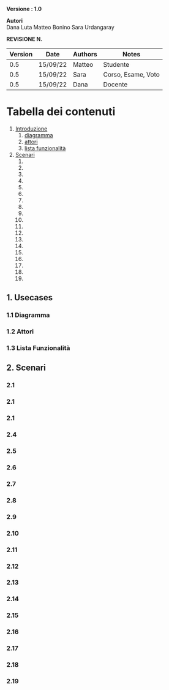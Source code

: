 **Versione : 1.0**

**Autori**  
Dana Luta
Matteo Bonino
Sara Urdangaray

**REVISIONE N.**


| Version    | Date        | Authors      | Notes        |
| ----------- | ----------- | ----------- | ----------- |
| 0.5 | 15/09/22 | Matteo | Studente |
| 0.5 | 15/09/22 | Sara | Corso, Esame, Voto |
| 0.5 | 15/09/22 | Dana | Docente |
# Tabella dei contenuti

1. [Introduzione](#p1)
	1. [diagramma](#sp1.1)
	2. [attori](#sp1.2) 
	3. [lista funzionalità](#sp1.3)
2. [Scenari](#p2)
    1. [](#p2.1)
    2. [](#p2.2)
    3. [](#p2.3)
    4. [](#p2.4)
    5. [](#p2.5)
    6. [](#p2.6)
    7. [](#p2.7)
    8. [](#p2.8)
    9. [](#p2.9)
    10. [](#p2.10)
    11. [](#p2.11)
    12. [](#p2.12)
    13. [](#p2.13)
    14. [](#p2.14)
    15. [](#p2.15)
    16. [](#p2.16)
    17. [](#p2.17)
    18. [](#p2.18)
    19. [](#p2.19)
    
    
	
  

<a name="p1"></a>

## 1. Usecases


<a name="sp1.1"></a>

### 1.1 Diagramma


<a name="sp1.2"></a>

### 1.2 Attori


<a name="sp1.3"></a>

### 1.3 Lista Funzionalità




 

<a name="p2"></a>

## 2. Scenari

<a name="sp2.1"></a>

### 2.1

<a name="sp2.2"></a>

### 2.1

<a name="sp2.3"></a>

### 2.1
<a name="sp2.4"></a>

### 2.4

<a name="sp2.5"></a>

### 2.5

<a name="sp2.6"></a>

### 2.6


<a name="sp2.7"></a>

### 2.7

<a name="sp2.8"></a>

### 2.8

<a name="sp2.9"></a>

### 2.9

<a name="sp2.10"></a>

### 2.10

<a name="sp2.11"></a>

### 2.11

<a name="sp2.12"></a>

### 2.12

<a name="sp2.13"></a>

### 2.13

<a name="sp2.14"></a>

### 2.14

<a name="sp2.15"></a>

### 2.15

<a name="sp2.16"></a>

### 2.16

<a name="sp2.17"></a>

### 2.17

<a name="sp2.18"></a>

### 2.18

<a name="sp2.19"></a>

### 2.19
